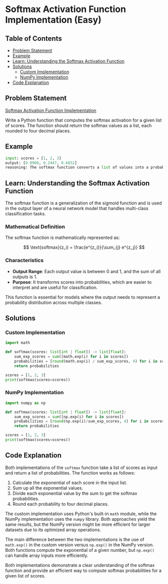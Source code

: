 # Softmax Activation Function Implementation (Easy)

## Table of Contents

- [Problem Statement](#problem-statement)
- [Example](#example)
- [Learn: Understanding the Softmax Activation Function](#learn-understanding-the-softmax-activation-function)
- [Solutions](#solutions)
  - [Custom Implementation](#custom-implementation)
  - [NumPy Implementation](#numpy-implementation)
- [Code Explanation](#code-explanation)

## Problem Statement

[Softmax Activation Function Implementation](https://www.deep-ml.com/problem/Softmax%20Activation%20Function%20Implementation)

Write a Python function that computes the softmax activation for a given list of scores. The function should return the softmax values as a list, each rounded to four decimal places.

## Example

```python
input: scores = [1, 2, 3]
output: [0.0900, 0.2447, 0.6652]
reasoning: The softmax function converts a list of values into a probability distribution. The probabilities are proportional to the exponential of each element divided by the sum of the exponentials of all elements in the list.
```

## Learn: Understanding the Softmax Activation Function

The softmax function is a generalization of the sigmoid function and is used in the output layer of a neural network model that handles multi-class classification tasks.

### Mathematical Definition

The softmax function is mathematically represented as:

$$
\text{softmax}(z_i) = \frac{e^{z_i}}{\sum_{j} e^{z_j}}
$$

### Characteristics

- **Output Range**: Each output value is between 0 and 1, and the sum of all outputs is 1.
- **Purpose**: It transforms scores into probabilities, which are easier to interpret and are useful for classification.

This function is essential for models where the output needs to represent a probability distribution across multiple classes.

## Solutions

### Custom Implementation

```python
import math

def softmax(scores: list[int | float]) -> list[float]:
    sum_exp_scores = sum([math.exp(i) for i in scores])
    probabilities = [round(math.exp(i) / sum_exp_scores, 4) for i in scores]
    return probabilities

scores = [1, 2, 3]
print(softmax(scores=scores))
```

### NumPy Implementation

```python
import numpy as np

def softmax(scores: list[int | float]) -> list[float]:
    sum_exp_scores = sum([np.exp(i) for i in scores])
    probabilities = [round(np.exp(i)/sum_exp_scores, 4) for i in scores]
    return probabilities

scores = [1, 2, 3]
print(softmax(scores=scores))
```

## Code Explanation

Both implementations of the `softmax` function take a list of scores as input and return a list of probabilities. The function works as follows:

1. Calculate the exponential of each score in the input list.
2. Sum up all the exponential values.
3. Divide each exponential value by the sum to get the softmax probabilities.
4. Round each probability to four decimal places.

The custom implementation uses Python's built-in `math` module, while the NumPy implementation uses the `numpy` library. Both approaches yield the same results, but the NumPy version might be more efficient for larger datasets due to its optimized array operations.

The main difference between the two implementations is the use of `math.exp()` in the custom version versus `np.exp()` in the NumPy version. Both functions compute the exponential of a given number, but `np.exp()` can handle array inputs more efficiently.

Both implementations demonstrate a clear understanding of the softmax function and provide an efficient way to compute softmax probabilities for a given list of scores.
